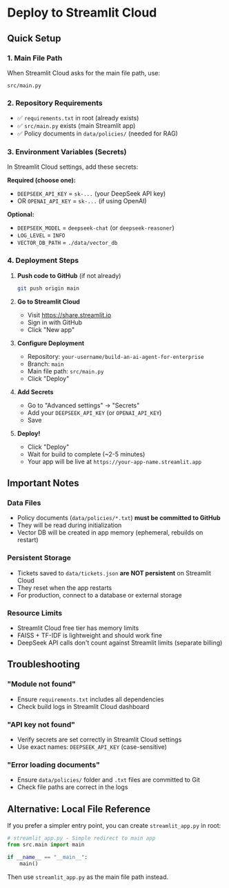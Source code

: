 # Deploy to Streamlit Cloud

## Quick Setup

### 1. Main File Path
When Streamlit Cloud asks for the main file path, use:
```
src/main.py
```

### 2. Repository Requirements
- ✅ `requirements.txt` in root (already exists)
- ✅ `src/main.py` exists (main Streamlit app)
- ✅ Policy documents in `data/policies/` (needed for RAG)

### 3. Environment Variables (Secrets)
In Streamlit Cloud settings, add these secrets:

**Required (choose one):**
- `DEEPSEEK_API_KEY` = `sk-...` (your DeepSeek API key)
- OR `OPENAI_API_KEY` = `sk-...` (if using OpenAI)

**Optional:**
- `DEEPSEEK_MODEL` = `deepseek-chat` (or `deepseek-reasoner`)
- `LOG_LEVEL` = `INFO`
- `VECTOR_DB_PATH` = `./data/vector_db`

### 4. Deployment Steps

1. **Push code to GitHub** (if not already)
   ```bash
   git push origin main
   ```

2. **Go to Streamlit Cloud**
   - Visit https://share.streamlit.io
   - Sign in with GitHub
   - Click "New app"

3. **Configure Deployment**
   - Repository: `your-username/build-an-ai-agent-for-enterprise`
   - Branch: `main`
   - Main file path: `src/main.py`
   - Click "Deploy"

4. **Add Secrets**
   - Go to "Advanced settings" → "Secrets"
   - Add your `DEEPSEEK_API_KEY` (or `OPENAI_API_KEY`)
   - Save

5. **Deploy!**
   - Click "Deploy"
   - Wait for build to complete (~2-5 minutes)
   - Your app will be live at `https://your-app-name.streamlit.app`

## Important Notes

### Data Files
- Policy documents (`data/policies/*.txt`) **must be committed to GitHub**
- They will be read during initialization
- Vector DB will be created in app memory (ephemeral, rebuilds on restart)

### Persistent Storage
- Tickets saved to `data/tickets.json` **are NOT persistent** on Streamlit Cloud
- They reset when the app restarts
- For production, connect to a database or external storage

### Resource Limits
- Streamlit Cloud free tier has memory limits
- FAISS + TF-IDF is lightweight and should work fine
- DeepSeek API calls don't count against Streamlit limits (separate billing)

## Troubleshooting

### "Module not found"
- Ensure `requirements.txt` includes all dependencies
- Check build logs in Streamlit Cloud dashboard

### "API key not found"
- Verify secrets are set correctly in Streamlit Cloud settings
- Use exact names: `DEEPSEEK_API_KEY` (case-sensitive)

### "Error loading documents"
- Ensure `data/policies/` folder and `.txt` files are committed to Git
- Check file paths are correct in the logs

## Alternative: Local File Reference
If you prefer a simpler entry point, you can create `streamlit_app.py` in root:

```python
# streamlit_app.py - Simple redirect to main app
from src.main import main

if __name__ == "__main__":
    main()
```

Then use `streamlit_app.py` as the main file path instead.

